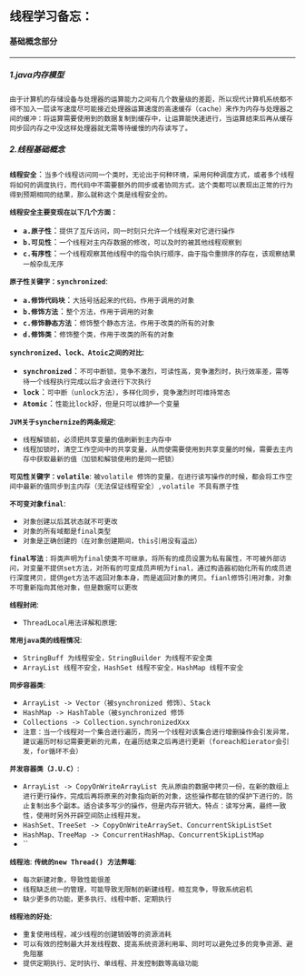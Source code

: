 ## 线程学习备忘：

#### 基础概念部分

------------

##### 1.java内存模型
`由于计算机的存储设备与处理器的运算能力之间有几个数量级的差距，所以现代计算机系统都不得不加入一层读写速度尽可能接近处理器运算速度的高速缓存（cache）来作为内存与处理器之间的缓冲：将运算需要使用到的数据复制到缓存中，让运算能快速进行，当运算结束后再从缓存同步回内存之中没这样处理器就无需等待缓慢的内存读写了。`

##### 2.线程基础概念
__`线程安全`__：`当多个线程访问同一个类时，无论出于何种环境，采用何种调度方式，或者多个线程将如何的调度执行，而代码中不需要额外的同步或者协同方式，这个类都可以表现出正常的行为得到预期相同的结果，那么就称这个类是线程安全的。`

__`线程安全主要变现在以下几个方面：`__
- __`a.原子性`__：`提供了互斥访问，同一时刻只允许一个线程来对它进行操作`
- __`b.可见性`__：`一个线程对主内存数据的修改，可以及时的被其他线程观察到`
- __`c.有序性`__：`一个线程观察其他线程中的指令执行顺序，由于指令重排序的存在，该观察结果一般杂乱无序`

__`原子性关键字：synchronized`__:
- __`a.修饰代码块`__：`大括号括起来的代码，作用于调用的对象`
- __`b.修饰方法`__：`整个方法，作用于调用的对象`
- __`c.修饰静态方法`__：`修饰整个静态方法，作用于改类的所有的对象`
- __`d.修饰类`__：`修饰整个类，作用于改类的所有的对象`

__`synchronized、lock、Atoic之间的对比`__:
- __`synchronized`__：`不可中断锁，竞争不激烈，可读性高，竞争激烈时，执行效率差，需等待一个线程执行完成以后才会进行下次执行`
- __`lock`__：`可中断（unlock方法），多样化同步，竞争激烈时可维持常态`
- __`Atomic`__：`性能比lock好，但是只可以维护一个变量`

__`JVM关于synchernize的两条规定`__:
- `线程解锁前，必须把共享变量的值刷新到主内存中`
- `线程加锁时，清空工作空间中的共享变量，从而使需要使用到共享变量的时候，需要去主内存中获取最新的值（加锁和解锁使用的是同一把锁）`

__`可见性关键字：volatile`__:
`被volatile 修饰的变量，在进行读写操作的时候，都会将工作空间中最新的值同步到主内存（无法保证线程安全）,volatile 不具有原子性`

__`不可变对象final`__:
- `对象创建以后其状态就不可更改`
- `对象的所有域都是final类型`
- `对象是正确创建的（在对象创建期间，this引用没有溢出）`

__`final写法`__ :
`将类声明为final使类不可继承，将所有的成员设置为私有属性，不可被外部访问，对变量不提供set方法，对所有的可变成员声明为final，通过构造器初始化所有的成员进行深度拷贝，提供get方法不返回对象本身，而是返回对象的拷贝。fianl修饰引用对象，对象不可重新指向其他对象，但是数据可以更改`

__`线程封闭`__:
- `ThreadLocal用法详解和原理`:

__`常用java类的线程情况`__:
- `StringBuff 为线程安全，StringBuilder 为线程不安全类`
- `ArrayList 线程不安全，HashSet 线程不安全，HashMap 线程不安全`

__`同步容器类`__:
- `ArrayList -> Vector（被synchronized 修饰）、Stack`
- `HashMap -> HashTable（被synchronized 修饰`
- `Collections -> Collection.synchronizedXxx`
- `注意：当一个线程对一个集合进行遍历，而另一个线程对该集合进行增删操作会引发异常，建议遍历时标记需要更新的元素，在遍历结束之后再进行更新（foreach和ierator会引发，for循环不会）`

__`并发容器类（J.U.C）`__:
- `ArrayList -> CopyOnWriteArrayList 先从原由的数据中拷贝一份，在新的数组上进行更行操作，完成后再将原来的对象指向新的对象，这些操作都在锁的保护下进行的，防止复制出多个副本。适合读多写少的操作，但是内存开销大。特点：读写分离，最终一致性，使用时另外开辟空间防止线程并发。`
- `HashSet、TreeSet -> CopyOnWriteArraySet、ConcurrentSkipListSet`
- `HashMap、TreeMap -> ConcurrentHashMap、ConcurrentSkipListMap`
- ``

__`线程池`__:
__`传统的new Thread() 方法弊端`__:
- `每次新建对象，导致性能很差`
- `线程缺乏统一的管理，可能导致无限制的新建线程，相互竞争，导致系统宕机`
- `缺少更多的功能，更多执行、线程中断、定期执行`

__`线程池的好处`__:
- `重复使用线程，减少线程的创建销毁等的资源消耗`
- `可以有效的控制最大并发线程数、提高系统资源利用率、同时可以避免过多的竞争资源、避免阻塞`
- `提供定期执行、定时执行、单线程、并发控制数等高级功能`





















